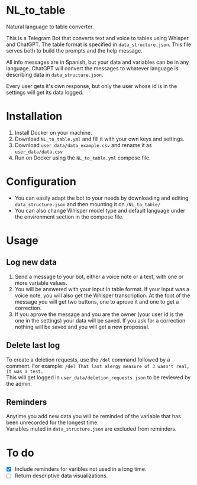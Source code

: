 # NL_to_table
Natural language to table converter.

This is a Telegram Bot that converts text and voice to tables using Whisper and ChatGPT. The table format is specified in `data_structure.json`. This file serves both to build the prompts and the help message.

All info messages are in Spanish, but your data and variables can be in any language. ChatGPT will convert the messages to whatever language is describing data in `data_structure.json`.

Every user gets it's own response, but only the user whose id is in the settings will get its data logged.

# Installation
1. Install Docker on your machine.
2. Download `NL_to_table.yml` and fill it with your own keys and settings.
3. Download `user_data/data_example.csv` and rename it as `user_data/data.csv`
4. Run on Docker using the `NL_to_table.yml` compose file.

# Configuration
- You can easily adapt the bot to your needs by downloading and editing `data_structure.json` and then mounting it on `/NL_to_table/`  
- You can also change Whisper model type and default language under the environment section in the compose file.

# Usage
## Log new data
1. Send a message to your bot, either a voice note or a text, with one or more variable values.
2. You will be answered with your input in table format. If your input was a voice note, you will also get the Whisper transcription. At the foot of the message you will get two buttons, one to aprove it and one to get a correction.
3. If you aprove the message and you are the owner (your user id is the one in the settings) your data will be saved. If you ask for a correction nothing will be saved and you will get a new propossal.

## Delete last log
To create a deletion requests, use the `/del` command followed by a comment. For example: `/del That last alergy measure of 3 wasn't real, it was a test.`  
This will get logged in `user_data/deletion_requests.json` to be reviewed by the admin.  

## Reminders
Anytime you add new data you will be reminded of the variable that has been unrecorded for the longest time.  
Variables muted in `data_structure.json` are excluded from reminders.

# To do
- [X] Include reminders for varibles not used in a long time.
- [ ] Return descriptive data visualizations.

